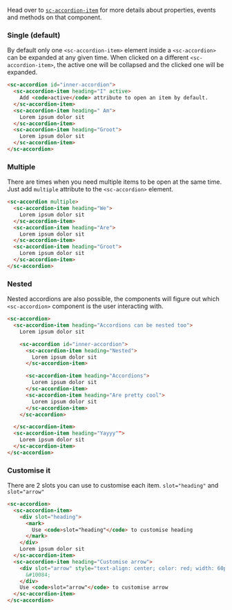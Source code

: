 Head over to [`sc-accordion-item`](/components/sc-accordion-item) for more details about properties, events and methods on that component.

### Single (default)

By default only one `<sc-accordion-item>` element inside a `<sc-accordion>` can be expanded at any given time. When clicked on a different `<sc-accordion-item>`, the active one will be collapsed and the clicked one will be expanded.

```html
<sc-accordion id="inner-accordion">
  <sc-accordion-item heading="I" active>
    Add <code>active</code> attribute to open an item by default.
  </sc-accordion-item>
  <sc-accordion-item heading=" Am">
    Lorem ipsum dolor sit
  </sc-accordion-item>
  <sc-accordion-item heading="Groot">
    Lorem ipsum dolor sit
  </sc-accordion-item>
</sc-accordion>
```

### Multiple

There are times when you need multiple items to be open at the same time. Just add `multiple` attribute to the `<sc-accordion>` element.

```html
<sc-accordion multiple>
  <sc-accordion-item heading="We">
    Lorem ipsum dolor sit
  </sc-accordion-item>
  <sc-accordion-item heading="Are">
    Lorem ipsum dolor sit
  </sc-accordion-item>
  <sc-accordion-item heading="Groot">
    Lorem ipsum dolor sit
  </sc-accordion-item>
</sc-accordion>
```

### Nested

Nested accordions are also possible, the components will figure out which `<sc-accordion>` component is the user interacting with. 

```html
<sc-accordion>
  <sc-accordion-item heading="Accordions can be nested too">
    Lorem ipsum dolor sit

    <sc-accordion id="inner-accordion">
      <sc-accordion-item heading="Nested">
        Lorem ipsum dolor sit
      </sc-accordion-item>

      <sc-accordion-item heading="Accordions">
        Lorem ipsum dolor sit
      </sc-accordion-item>
      <sc-accordion-item heading="Are pretty cool">
        Lorem ipsum dolor sit
      </sc-accordion-item>
    </sc-accordion>

  </sc-accordion-item>
  <sc-accordion-item heading="Yayyy"">
    Lorem ipsum dolor sit
  </sc-accordion-item>
</sc-accordion>
```


### Customise it

There are 2 slots you can use to customise each item. `slot="heading"` and `slot="arrow"`

```html
<sc-accordion>
  <sc-accordion-item>
    <div slot="heading">
      <mark>
        Use <code>slot="heading"</code> to customise heading
      </mark>
    </div>
    Lorem ipsum dolor sit
  </sc-accordion-item>
  <sc-accordion-item heading="Customise arrow">
    <div slot="arrow" style="text-align: center; color: red; width: 60px; height: 60px; font-size: 60px; line-height: 60px">
      &#10084;
    </div>
    Use <code>slot="arrow"</code> to customise arrow
  </sc-accordion-item>
</sc-accordion>
```
